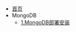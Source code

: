 - [首页](/docs/index/index.md)
- MongoDB
  - [1.MongoDB部署安装](/docs/mongodb/mongodb.md?id=_2docker-compose安装) <!--注意这里是相对路径-->
